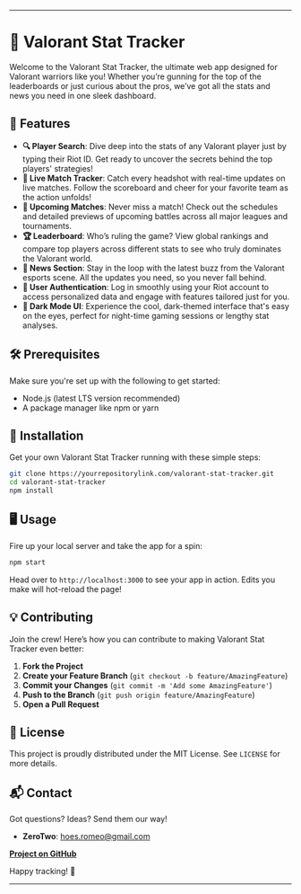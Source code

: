 ---

# 🎯 Valorant Stat Tracker

Welcome to the Valorant Stat Tracker, the ultimate web app designed for Valorant warriors like you! Whether you’re gunning for the top of the leaderboards or just curious about the pros, we’ve got all the stats and news you need in one sleek dashboard.

## 🌟 Features

- **🔍 Player Search**: Dive deep into the stats of any Valorant player just by typing their Riot ID. Get ready to uncover the secrets behind the top players' strategies!
- **🔴 Live Match Tracker**: Catch every headshot with real-time updates on live matches. Follow the scoreboard and cheer for your favorite team as the action unfolds!
- **📅 Upcoming Matches**: Never miss a match! Check out the schedules and detailed previews of upcoming battles across all major leagues and tournaments.
- **🏆 Leaderboard**: Who’s ruling the game? View global rankings and compare top players across different stats to see who truly dominates the Valorant world.
- **📰 News Section**: Stay in the loop with the latest buzz from the Valorant esports scene. All the updates you need, so you never fall behind.
- **🔐 User Authentication**: Log in smoothly using your Riot account to access personalized data and engage with features tailored just for you.
- **🌙 Dark Mode UI**: Experience the cool, dark-themed interface that's easy on the eyes, perfect for night-time gaming sessions or lengthy stat analyses.

## 🛠 Prerequisites

Make sure you're set up with the following to get started:
- Node.js (latest LTS version recommended)
- A package manager like npm or yarn

## 🚀 Installation

Get your own Valorant Stat Tracker running with these simple steps:

```bash
git clone https://yourrepositorylink.com/valorant-stat-tracker.git
cd valorant-stat-tracker
npm install
```

## 🖥 Usage

Fire up your local server and take the app for a spin:

```bash
npm start
```

Head over to `http://localhost:3000` to see your app in action. Edits you make will hot-reload the page!

## 💡 Contributing

Join the crew! Here’s how you can contribute to making Valorant Stat Tracker even better:

1. **Fork the Project**
2. **Create your Feature Branch** (`git checkout -b feature/AmazingFeature`)
3. **Commit your Changes** (`git commit -m 'Add some AmazingFeature'`)
4. **Push to the Branch** (`git push origin feature/AmazingFeature`)
5. **Open a Pull Request**

## 📜 License

This project is proudly distributed under the MIT License. See `LICENSE` for more details.

## 📬 Contact

Got questions? Ideas? Send them our way!
- **ZeroTwo**: hoes.romeo@gmail.com

**[Project on GitHub](https://github.com/waifuZeroTwo/valorant-player-tracker)**

Happy tracking! 🎉

---